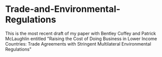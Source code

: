 # Trade-and-Environmental-Regulations
This is the most recent draft of my paper with Bentley Coffey and Patrick McLaughlin entitled "Raising the Cost of Doing Business in Lower Income Countries: Trade Agreements with Stringent Multilateral Environmental Regulations"
